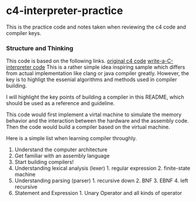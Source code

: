 # c4-interpreter-practice
This is the practice code and notes taken when reviewing the c4 code and compiler keys. 


### Structure and Thinking

This code is based on the following links. 
[original c4 code](https://github.com/rswier/c4)
[write-a-C-interpreter code](https://github.com/lotabout/write-a-C-interpreter)
This is a rather simple idea inspiring sample which differs from actual implementation like clang or java compiler greatly. However, the key is to highligt the essenial algorithms and methods used in compiler building. 

I will highlight the key points of building a compiler in this README, which should be used as a reference and guideline. 

This code would first implement a virtal machine to simulate the memory behavior and the interaction between the hardware and the assembly code. Then the code would build a compiler based on the virtual machine. 

Here is a simple list when learning compiler throughly. 

1. Understand the computer architecture
2. Get familiar with an assembly language
3. Start building compilers!
  1. Understanding lexical analysis (lexer)
    1. regular expression
    2. finite-state machine
  2. Understanding parsing (parser)
    1. recursive down
    2. BNF
    3. EBNF
    4. left recursive
  3. Statement and Expression
    1. Unary Operator and all kinds of operator

